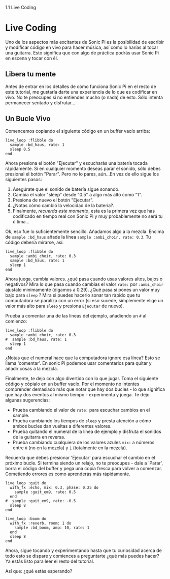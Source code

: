 1.1 Live Coding

# Live Coding

Uno de los aspectos más excitantes de Sonic Pi es la posibilidad de
escribir y modificar código en vivo para hacer música, así como lo
harías al tocar una guitarra. Esto significa que con algo de práctica
podrás usar Sonic Pi en escena y tocar con él. 

## Libera tu mente

Antes de entrar en los detalles de cómo funciona Sonic Pi en el resto de 
este tutorial, me gustaría darte una experiencia de lo que es codificar
en vivo.
No te preocupes si no entiendes mucho (o nada) de esto. Sólo intenta
permanecer sentado y disfrutar...

## Un Bucle Vivo

Comencemos copiando el siguiente código en un buffer vacío arriba:

```
live_loop :flibble do
  sample :bd_haus, rate: 1
  sleep 0.5
end
```

Ahora presiona el botón "Ejecutar" y escucharás una batería tocada
rápidamente. Si en cualquier momento deseas parar el sonido, sólo 
debes presional el botón "Parar". Pero no lo pares, aún...En vez de ello
sigue los siguientes pasos:

1. Asegúrate que el sonido de batería sigue sonando.
2. Cambia el valor "sleep" desde "0.5" a algo más alto como "1".
3. Presiona de nuevo el botón "Ejecutar".
4. ¿Notas cómo cambió la velocidad de la batería?.
5. Finalmente, *recuerda este momento*, esta es la primera vez
   que has codificado en tiempo real con Sonic Pi y muy probablemente
   no será tu última...

Ok, eso fue lo suficientemente sencillo. Añadamos algo a la mezcla.
Encima de `sample :bd_haus` añade la línea `sample :ambi_choir, rate: 0.3`.
Tu código debería mirarse, así:

```
live_loop :flibble do
  sample :ambi_choir, rate: 0.3
  sample :bd_haus, rate: 1
  sleep 1
end
```

Ahora juega, cambia valores. ¿qué pasa cuando usas valores altos, bajos
o negativos? Mira lo que pasa cuando cambias el valor `rate:`
por `:ambi_choir` ajustalo mìnimamente (digamos a 0.29). ¿Qué pasa si 
pones un valor muy bajo para `sleep` ? Mira si puedes hacerlo sonar tan
ràpido que tu computadora se paraliza con un error (si eso sucede, simplemente
elige un valor más alto para `sleep` y presiona `Ejecutar` de nuevo).

Prueba a comentar una de las líneas del ejemplo, añadiendo un `#` al
comienzo: 

```
live_loop :flibble do
  sample :ambi_choir, rate: 0.3
#  sample :bd_haus, rate: 1
  sleep 1
end

```

¿Notas que el numeral hace que la computadora ignore esa línea?
Esto se llama 'comentar'. En sonic Pi podemos usar comentarios para 
quitar y añadir cosas a la mezcla.

Finalmente, te dejo con algo divertido con lo que jugar. Toma el siguiente
código y cópialo en un buffer vacío. Por el momento no intentes
comprender demasiado más que notar que hay dos bucles - lo que significa
que hay dos eventos al mismo tiempo - experimenta y juega. Te dejo algunas
sugerencias:

* Prueba cambiando el valor de `rate:` para escuchar cambios en el sample.
* Prueba cambiando los tiempos de `sleep` y presta atención a cómo
  ambos bucles dan vueltas a diferentes valores.
* Prueba quitando el numeral de la línea de ejemplo y disfruta el sonidos
  de la guitarra en reversa.
* Prueba cambiando cualquiera de los valores azules `mix:` a números entre
  `0` (no en la mezcla) y `1` (totalmente en la mezcla).

Recuerda que debes presionar 'Ejecutar' para escuchar el cambio en el próximo
bucle. Si termina siendo un relajo, no te preocupes - dale a 'Parar', borra el
código del buffer y pega una copia fresca para volver a comenzar. Cometiendo
errores es como aprenderás más rápidamente.


```
live_loop :guit do
  with_fx :echo, mix: 0.3, phase: 0.25 do
    sample :guit_em9, rate: 0.5
  end
#  sample :guit_em9, rate: -0.5
  sleep 8
end

live_loop :boom do
  with_fx :reverb, room: 1 do
    sample :bd_boom, amp: 10, rate: 1
  end
  sleep 8
end
```

Ahora, sigue tocando y experimentando hasta que tu curiosidad acerca
de todo esto se dispare y comiences a preguntarte ¿qué más puedes
hacer? Ya estás listo para leer el resto del tutorial.

Así que: ¿qué estás esperando?
